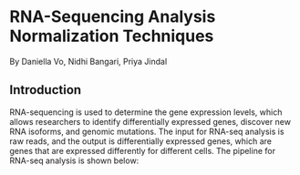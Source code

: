 # RNA-Sequencing Analysis Normalization Techniques

By Daniella Vo, Nidhi Bangari, Priya Jindal

## Introduction

RNA-sequencing is used to determine the gene expression levels, which allows 
researchers to identify differentially expressed genes, discover new RNA isoforms,
and genomic mutations. The input for RNA-seq analysis is raw reads, and the output is differentially expressed genes, which are genes that are expressed differently for different cells. The pipeline for RNA-seq analysis is shown below:
